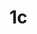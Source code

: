 # 1c
<!DOCTYPE html>
<html lang="en">
<head>
    <meta charset="UTF-8">
    <meta http-equiv="X-UA-Compatible" content="IE=edge">
    <meta name="viewport" content="width=device-width, initial-scale=1.0">
    <title>Document</title>
</head>
<body>
   
   <img src="1 (2).jpeg" alt=""><br>
   <img src="1 (1).jpeg" alt=""><br>
   <img src="1 (7).jpeg" alt=""><br>
   <img src="1 (6).jpeg" alt=""><br>
   <img src="1 (3).jpeg" alt=""><br>
   <img src="1 (5).jpeg" alt=""><br>
   <img src="1 (4).jpeg" alt=""><br>
   

   
   
   
   
    
   
</body>
</html>
